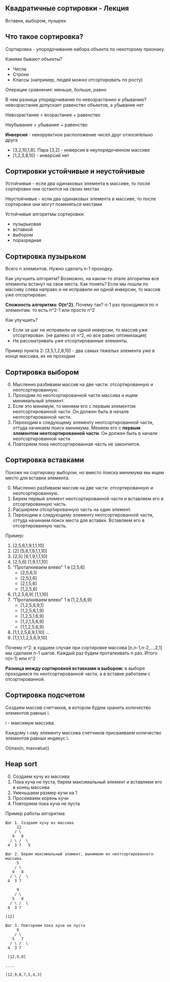 ## Квадратичные сортировки - Лекция

Вставки, выбором, пузырек

## Что такое сортировка?

Сортировка - упорядочивание набора объекта по некоторому признаку.

Какими бывают объекты?

- Числа
- Строки
- Классы (например, людей можно отсортировать по росту)

Операции сравнения: меньше, больше, равно

В чем разница упорядочивания по невозрастанию и убыванию? невозрастание допускает равенство объектов, а убывание нет

Невозрастание = возрастание + равенство

Неубывание = убывание + равенство

**Инверсия** - некорректное расположение чисел друг относительно друга

- [3,2,10,1,8]. Пара [3,2] - инверсия в неупорядоченном массиве
- [1,2,3,8,10] - инверсий нет

## Сортировки устойчивые и неустойчивые

Устойчивые - если два одинаковых элемента в массиве,
то после сортировки они остаются на своих местах

Неустойчивые - если два одинаковых элемента в массиве,
то после сортировки они могут поменяться местами

Устойчивые алгоритмы сортировки:

- пузырьковая
- вставкой
- выбором
- поразрядная

## Сортировка пузырьком

Всего n элементов. Нужно сделать n-1 проходку.

Как улучшить алгоритм?
Возможно, на каком-то этапе алгоритма все элементы встанут на свои места.
Как понять? Если мы пошли по массиву слева направо и не исправили ни одной инверсии, то массив уже отсортирован.

**Сложность алгоритма: O(n^2).**
Почему так? n-1 раз проходимся по n элементам. то есть n^2-1 или просто n^2

Как улучшить?

- Если за шаг не исправили ни одной инверсии, то массив уже отсортирован.
  (не далеко от n^2, но все равно оптимизация)
- Не рассматривать уже отсортированные элементы.

Пример пункта 2: [3,5,1,2,8,10] - два самых тяжелых элемента уже в конце массива, их не проходим

## Сортировка выбором

0. Мысленно разбиваем массив на две части: отсортированную и неотсортированную.
1. Проходим по неотсортированной части массива и ищем минимальный элемент.
2. Если это минимум, то меняем его с первым элементом неотсортированной части. Он должен быть в начале неотсортированной части.
3. Переходим к следующему элементу неотсортированной части, оттуда начинаем поиск минимума. Меняем его с **первым элементом неотсортированной части**. Он должен быть в начале неотсортированной части.
4. Повторяем пока неотсортированная часть не закончится.

## Сортировка вставками

Похоже на сортировку выбором, но вместо поиска минимума мы ищем место для вставки элемента.

0. Мысленно разбиваем массив на две части: отсортированную и неотсортированную.
1. Берем первый элемент неотсортированной части и вставляем его в отсортированную часть.
2. Расширяем отсортированную часть на один элемент.
3. Переходим к следующему элементу неотсортированной части, оттуда начинаем поиск места для вставки. Вставляем его в отсортированную часть.

Пример:

1. [2,5,6,1,9,1,1,10]
2. [2] [5,6,1,9,1,1,10]
3. [2,5] [6,1,9,1,1,10]
4. [2,5,6] [1,9,1,1,10]
5. "Проталкиваем влево" 1 в [2,5,6]
   - [2,5,6,1]
   - [2,5,1,6]
   - [2,1,5,6]
   - [1,2,5,6]
6. [1,2,5,6,9] [1,1,10]
7. "Проталкиваем влево" 1 в [1,2,5,6,9]
   - [1,2,5,6,9,1]
   - [1,2,5,6,1,9]
   - [1,2,5,1,6,9]
   - [1,2,1,5,6,9]
   - [1,1,2,5,6,9]
8. [1,1,2,5,6,9,1,10]
   ...
9. [1,1,1,1,2,5,6,9,10]

Почему n^2:
в худшем случае при сортировке массива [n,n-1,n-2,...,2,1] мы сделаем n-1 шагов.
Каждый раз будем проталкивать n раз.
Итого n(n-1) или n^2

**Разница между сортировкой вставками и выбором:**
в выборе проходимся по неотсортированной части, а в вставке работаем с отсортированной.

## Сортировка подсчетом

Создаем массив счетчиков, в котором будем хранить количество элементов равных i.

i - максимум массива.

Каждому i-ому элементу массива счетчиков присваиваем количество элементов равных индекус i.

O(max(n, maxvalue))

## Heap sort

0. Создаем кучу из массива
1. Пока куча не пуста, берем максимальный элемент и вставляем его в конец массива
2. Уменьшаем размер кучи на 1
3. Просеиваем корень кучи
4. Повторяем пока куча не пуста

Пример работы алгоритма:

```
Шаг 1. Создаем кучу из массива
     12
    / \
   9   8
  / \ /  \
 4  3 7   5

Шаг 2. Берем максимальный элемент, вынимаем из неотсортированного массива
     5
    / \
   9   8
  / \ /  \
 4  3 7

     9
    / \
   5   8
  / \ /  \
 4  3 7

[12]

Шаг 3. Повторяем пока куча не пуста
     8
    / \
   5   7
  / \ /  \
 4  3 7

 [12,9,8]

....

[12,9,8,7,5,4,3]
```
